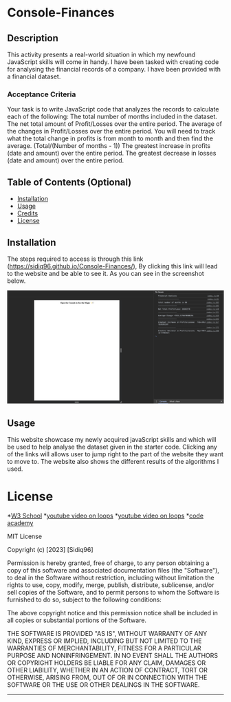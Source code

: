 # Console-Finances
## Description
This activity presents a real-world situation in which my newfound JavaScript skills will come in handy. I have been tasked with creating code for analysing the financial records of a company. I have been provided with a financial dataset.

### Acceptance Criteria
Your task is to write JavaScript code that analyzes the records to calculate each of the following:
The total number of months included in the dataset.
The net total amount of Profit/Losses over the entire period.
The average of the changes in Profit/Losses over the entire period.
You will need to track what the total change in profits is from month to month and then find the average.
(Total/(Number of months - 1))
The greatest increase in profits (date and amount) over the entire period.
The greatest decrease in losses (date and amount) over the entire period.

## Table of Contents (Optional)
- [Installation](#installation)
- [Usage](#usage)
- [Credits](#credits)
- [License](#license)

## Installation

The steps required to access is through this link (https://sidiq96.github.io/Console-Finances/), By clicking this link will lead to the website and be able to see it. As you can see in the screenshot below.

![screenshot of website](./images/screenshot%20of%20the%20console%20and%20site.png)

## Usage

This website showcase my newly acquired javaScript skills and which will be used to help analyse the dataset given in the starter code. Clicking any of the links will allows user to jump right to the part of the website they want to move to. The website also shows the different results of the algorithms I used.

# License
*[W3 School](https://www.w3schools.com/js/default.asp)
*[youtube video on loops](https://www.youtube.com/watch?v=Kn06785pkJg&t=134s)
*[youtube video on loops](https://www.youtube.com/watch?v=s9wW2PpJsmQ) 
*[code academy](https://www.codecademy.com/learn)

MIT License

Copyright (c) [2023] [Sidiq96]

Permission is hereby granted, free of charge, to any person obtaining a copy
of this software and associated documentation files (the "Software"), to deal
in the Software without restriction, including without limitation the rights
to use, copy, modify, merge, publish, distribute, sublicense, and/or sell
copies of the Software, and to permit persons to whom the Software is
furnished to do so, subject to the following conditions:

The above copyright notice and this permission notice shall be included in all
copies or substantial portions of the Software.

THE SOFTWARE IS PROVIDED "AS IS", WITHOUT WARRANTY OF ANY KIND, EXPRESS OR
IMPLIED, INCLUDING BUT NOT LIMITED TO THE WARRANTIES OF MERCHANTABILITY,
FITNESS FOR A PARTICULAR PURPOSE AND NONINFRINGEMENT. IN NO EVENT SHALL THE
AUTHORS OR COPYRIGHT HOLDERS BE LIABLE FOR ANY CLAIM, DAMAGES OR OTHER
LIABILITY, WHETHER IN AN ACTION OF CONTRACT, TORT OR OTHERWISE, ARISING FROM,
OUT OF OR IN CONNECTION WITH THE SOFTWARE OR THE USE OR OTHER DEALINGS IN THE
SOFTWARE.

---